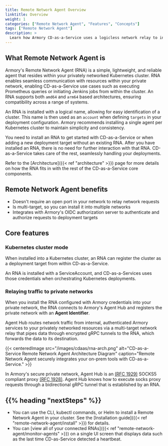 ```yaml
---
title: Remote Network Agent Overview
linktitle: Overview
weight: 1
categories: ["Remote Network Agent", "Features", "Concepts"]
tags: ["Remote Network Agent"]
description: >
  Learn how Armory CD-as-a-Service uses a logicless network relay to integrate with privately networked resources such as Jenkins, Prometheus, and Kubernetes clusters.
---
```


## What Remote Network Agent is

Armory's Remote Network Agent (RNA) is a simple, lightweight, and reliable agent that resides within your privately networked Kubernetes cluster. RNA enables seamless communication with resources within your private network, enabling CD-as-a-Service use cases such as executing Prometheus queries or initiating Jenkins jobs from within the cluster. An RNA supports both `amd64` and `arm64` based architectures, ensuring compatibility across a range of systems.

An RNA is installed with a logical name, allowing for easy identification of a cluster. This name is then used as an `account` when defining `targets` in your deployment configuration. Armory recommends installing a single agent per Kubernetes cluster to maintain simplicity and consistency.

You need to install an RNA to get started with CD-as-a-Service or when adding a new deployment target without an existing RNA. After you have installed an RNA, there is no need for further interaction with that RNA. CD-as-a-Service takes care of the rest, seamlessly handling your deployments.

Refer to the [Architecture]({{< ref "architecture" >}}) page for more details on how the RNA fits in with the rest of the CD-as-a-Service core components.

## Remote Network Agent benefits

- Doesn't require an open port in your network to relay network requests
- Is multi-target, so you can install it into multiple networks
- Integrates with Armory's OIDC authorization server to authenticate and authorize requests to deployment targets

## Core features

### Kubernetes cluster mode

When installed into a Kubernetes cluster, an RNA can register the cluster as a deployment target from within CD-as-a-Service.

An RNA is installed with a ServiceAccount, and CD-as-a-Services uses those credentials when orchestrating Kubernetes deployments.

### Relaying traffic to private networks

When you install the RNA configured with Armory credentials into your private network, the RNA connects to Armory's Agent Hub and registers the private network with an **Agent Identifier**.

Agent Hub routes network traffic from internal, authenticated Armory services to your privately networked resources via a multi-target network relay that pipes data through encrypted gRPC tunnels to the RNA, which forwards the data to its destination.

{{< centeredImage src="/images/cdaas/rna-arch.png" alt="CD-as-a-Service Remote Network Agent Architecture Diagram" caption="Remote Network Agent securely integrates your on-prem tools with CD-as-a-Service." >}}

In Armory's secure private network, Agent Hub is an [(RFC 1929)](https://datatracker.ietf.org/doc/html/rfc1929) SOCKS5 compliant proxy [(RFC 1928)](https://www.rfc-editor.org/rfc/rfc1928.html). Agent Hub knows how to execute socks proxy requests through a bidirectional gRPC tunnel that is established by an RNA.

## {{% heading "nextSteps" %}}

* You can use the CLI, kubectl commands, or Helm to install a Remote Network Agent in your cluster. See the [Installation guide]({{< ref "remote-network-agent/install" >}}) for details.
* You can [view all of your connected RNAs]({{< ref "remote-network-agent/monitor-agents" >}}) on a single UI screen that displays data such as the last time CD-as-Service detected a heartbeat.